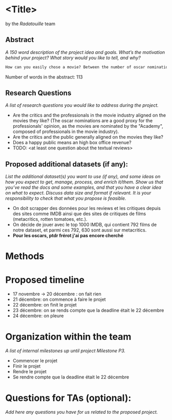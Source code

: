 # \<Title\> 
by the *Radatouille* team

## Abstract
*A 150 word description of the project idea and goals. What’s the motivation behind your project? What story would you like to tell, and why?*

```md
How can you easily chose a movie? Between the number of oscar nomination, the expert's review or even the box office revenue, there are so many different metrics... Each and every one has a different definition of success. For example, the movie "Fight club", considered nowadays as a cult movie, was a commercial failure when it was released, as the press was not very enthusiastic about it and the box office revenue was not exceptionnaly high. We propose to study the correlation between the different metrics of success of a movie, that can be simple numbers (box office revenue, number of oscar nominations, etc.) or more complex metrics (expert's review, public's review, etc.).
```
Number of words in the abstract: 113


## Research Questions
*A list of research questions you would like to address during the project.*
- Are the critics and the professionals in the movie industry aligned on the movies they like? (The oscar nominations are a good proxy for the professionals' opinion, as the movies are nominated by the "Academy", composed of professionals in the movie industry).
- Are the critics and the public generally aligned on the movies they like?
- Does a happy public means an high box office revenue?
- TODO: \<at least one question about the textual reviews\>
 

## Proposed additional datasets (if any):
*List the additional dataset(s) you want to use (if any), and some ideas on how you expect to get, manage, process, and enrich it/them. Show us that you’ve read the docs and some examples, and that you have a clear idea on what to expect. Discuss data size and format if relevant. It is your responsibility to check that what you propose is feasible.*
- On doit scrapper des données pour les reviews et les critiques depuis des sites comme IMDB ainsi que des sites de critiques de films (metacritics, rotten tomatoes, etc.). 
- On décide de jouer avec le top 1000 IMDB, qui contient 792 films de notre dataset, et parmi ces 792, 630 sont aussi sur metacritics. 
- **Pour les oscars, ptdr frérot j'ai pas encore cherché**

# Methods

# Proposed timeline

- 17 novembre -> 20 décembre : on fait rien
- 21 décembre: on commence à faire le projet
- 22 décembre: on finit le projet
- 23 décembre: on se rends compte que la deadline était le 22 décembre
- 24 décembre: on pleure

# Organization within the team
*A list of internal milestones up until project Milestone P3.*
- Commencer le projet
- Finir le projet
- Rendre le projet
- Se rendre compte que la deadline était le 22 décembre

# Questions for TAs (optional): 
*Add here any questions you have for us related to the proposed project.*